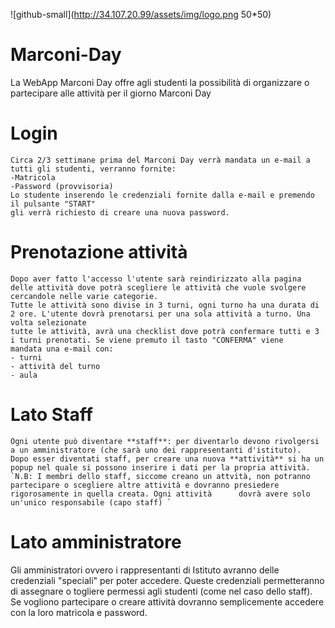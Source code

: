 ![github-small](http://34.107.20.99/assets/img/logo.png 50*50)
# Marconi-Day

La WebApp Marconi Day offre agli studenti la possibilità di organizzare o partecipare alle attività per il giorno Marconi Day

# Login
    Circa 2/3 settimane prima del Marconi Day verrà mandata un e-mail a tutti gli studenti, verranno fornite: 
    -Matricola
    -Password (provvisoria)
    Lo studente inserendo le credenziali fornite dalla e-mail e premendo il pulsante "START" 
    gli verrà richiesto di creare una nuova password.
  
 # Prenotazione attività
    Dopo aver fatto l'accesso l'utente sarà reindirizzato alla pagina delle attività dove potrà scegliere le attività che vuole svolgere cercandole nelle varie categorie. 
    Tutte le attività sono divise in 3 turni, ogni turno ha una durata di 2 ore. L'utente dovrà prenotarsi per una sola attività a turno. Una volta selezionate 
    tutte le attività, avrà una checklist dove potrà confermare tutti e 3 i turni prenotati. Se viene premuto il tasto "CONFERMA" viene 
    mandata una e-mail con:
    - turni
    - attività del turno  
    - aula

# Lato Staff
    Ogni utente può diventare **staff**: per diventarlo devono rivolgersi a un amministratore (che sarà uno dei rappresentanti d'istituto).
    Dopo esser diventati staff, per creare una nuova **attività** si ha un popup nel quale si possono inserire i dati per la propria attività. 
    `N.B: I membri dello staff, siccome creano un attvità, non potranno partecipare o scegliere altre attività e dovranno presiedere rigorosamente in quella creata. Ogni attività      dovrà avere solo un'unico responsabile (capo staff) `

# Lato amministratore
  Gli amministratori ovvero i rappresentanti di Istituto avranno delle credenziali "speciali" per poter accedere. Queste credenziali permetteranno di assegnare o 
  togliere permessi agli studenti (come nel caso dello staff). Se vogliono partecipare o creare attività dovranno semplicemente accedere con la loro matricola e password.
